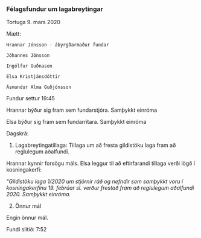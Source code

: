 ### Félagsfundur um lagabreytingar 

Tortuga 9. mars 2020

Mætt:
    
    Hrannar Jónsson - ábyrgðarmaður fundar
    
    Jóhannes Jónsson
    
    Ingólfur Guðnason
    
    Elsa Kristjánsdóttir
    
    Ásmundur Alma Guðjónsson

Fundur settur 19:45

Hrannar býður sig fram sem fundarstjóra. Samþykkt einróma

Elsa býður sig fram sem fundarritara. Samþykkt einróma

Dagskrá:

1. Lagabreytingatillaga: Tillaga um að fresta gildistöku laga fram að reglulegum aðalfundi.

Hrannar kynnir forsögu máls. Elsa leggur til að eftirfarandi tillaga verði lögð í kosningakerfi:

*"Gildistöku laga 1/2020 um stjórnir ráð og nefndir sem samþykkt voru í kosningakerfinu 19. febrúar sl. verður frestað fram að reglulegum aðalfundi 2020. Samþykkt einróma.*

2. Önnur mál

Engin önnur mál.

Fundi slitið: 7:52
